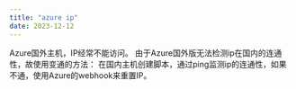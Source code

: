 ```yaml
---
title: "azure ip"
date: 2023-12-12
---
```


Azure国外主机，IP经常不能访问。
由于Azure国外版无法检测ip在国内的连通性，故使用变通的方法：
在国内主机创建脚本，通过ping监测ip的连通性，如果不通，使用Azure的webhook来重置IP。

